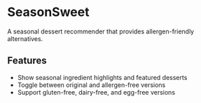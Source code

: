 # SeasonSweet
A seasonal dessert recommender that provides allergen-friendly alternatives.

## Features
- Show seasonal ingredient highlights and featured desserts
- Toggle between original and allergen-free versions
- Support gluten-free, dairy-free, and egg-free versions